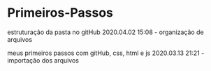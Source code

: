 # Primeiros-Passos
estruturação da pasta no gitHub
2020.04.02 15:08 - organização de arquivos

meus primeiros passos com gitHub, css, html e js
2020.03.13 21:21 - importação dos arquivos
